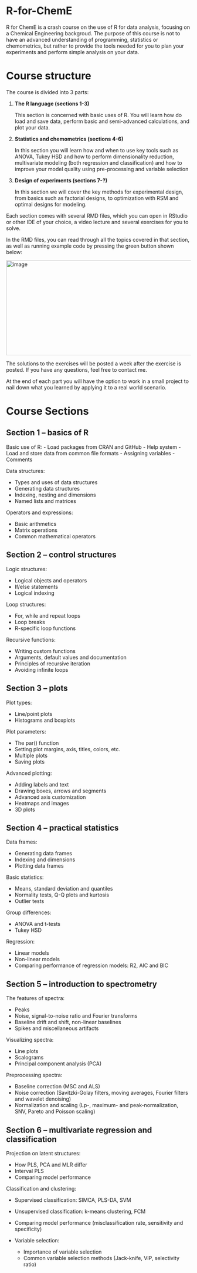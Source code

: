 # R-for-ChemE
R for ChemE is a crash course on the use of R for data analysis, focusing on a Chemical Engineering backgroud. The purpose of this course is not to have an advanced understanding of programming, statistics or chemometrics, but rather to provide the tools needed for you to plan your experiments and perform simple analysis on your data.


# Course structure
The course is divided into 3 parts:
1.	**The R language (sections 1-3)**
   
    This section is concerned with basic uses of R. You will learn how do load and save data, perform basic and semi-advanced calculations, and plot your data.
3.	**Statistics and chemometrics (sections 4-6)**
   
    In this section you will learn how and when to use key tools such as ANOVA, Tukey HSD and how to perform dimensionality reduction, multivariate modeling (both regression and classification) and how to improve your model quality using pre-processing and variable selection
5.	**Design of experiments (sections 7-?)**
   
    In this section we will cover the key methods for experimental design, from basics such as factorial designs, to optimization with RSM and optimal designs for modeling.


Each section comes with several RMD files, which you can open in RStudio or other IDE of your choice, a video lecture and several exercises for you to solve.

In the RMD files, you can read through all the topics covered in that section, as well as running example code by pressing the green button shown below:

<img width="699" height="258" alt="image" src="https://github.com/user-attachments/assets/360668b2-e3f5-4451-bdea-3aec5ab7fcd2" />


The solutions to the exercises will be posted a week after the exercise is posted. If you have any questions, feel free to contact me.

At the end of each part you will have the option to work in a small project to nail down what you learned by applying it to a real world scenario.

# Course Sections

## Section 1 – basics of R
Basic use of R:
    -	Load packages from CRAN and GitHub
    -	Help system
    -	Load and store data from common file formats
    -	Assigning variables
    -	Comments
    
Data structures:
  -	Types and uses of data structures
  -	Generating data structures
  -	Indexing, nesting and dimensions 
  -	Named lists and matrices

Operators and expressions:
  -	Basic arithmetics
  -	Matrix operations
  -	Common mathematical operators

## Section 2 – control structures
Logic structures:
  -	Logical objects and operators
  -	If/else statements
  -	Logical indexing

Loop structures:
  -	For, while and repeat loops
  -	Loop breaks
  -	R-specific loop functions

Recursive functions:
  -	Writing custom functions
  -	Arguments, default values and documentation
  -	Principles of recursive iteration
  -	Avoiding infinite loops

## Section 3 – plots
Plot types:
  -	Line/point plots
  -	Histograms and boxplots

Plot parameters:
  -	The par() function
  -	Setting plot margins, axis, titles, colors, etc.
  -	Multiple plots
  -	Saving plots


Advanced plotting:
  -	Adding labels and text
  -	Drawing boxes, arrows and segments
  -	Advanced axis customization
  -	Heatmaps and images
  -	3D plots

## Section 4 – practical statistics
Data frames:
  -	Generating data frames
  -	Indexing and dimensions
  -	Plotting data frames

Basic statistics:
  -	Means, standard deviation and quantiles
  -	Normality tests, Q-Q plots and kurtosis
  -	Outlier tests

Group differences:
  -	ANOVA and t-tests
  -	Tukey HSD

Regression:
  -	Linear models
  -	Non-linear models
  -	Comparing performance of regression models: R2, AIC and BIC

## Section 5 – introduction to spectrometry

The features of spectra:
  -	Peaks
  -	Noise, signal-to-noise ratio and Fourier transforms
  -	Baseline drift and shift, non-linear baselines
  -	Spikes and miscellaneous artifacts

Visualizing spectra:
  -	Line plots
  -	Scalograms
  -	Principal component analysis (PCA)

Preprocessing spectra:
  -	Baseline correction (MSC and ALS)
  -	Noise correction (Savitzki-Golay filters, moving averages, Fourier filters and wavelet denoising)
  -	Normalization and scaling (Lp-, maximum- and peak-normalization, SNV, Pareto and Poisson scaling)

## Section 6 – multivariate regression and classification
Projection on latent structures:
  -	How PLS, PCA and MLR differ
  -	Interval PLS
  -	Comparing model performance

Classification and clustering:
  -	Supervised classification: SIMCA, PLS-DA, SVM
  -	Unsupervised classification: k-means clustering, FCM
  -	Comparing model performance (misclassification rate, sensitivity and specificity)

- Variable selection:
  -	Importance of variable selection
  -	Common variable selection methods (Jack-knife, VIP, selectivity ratio)



